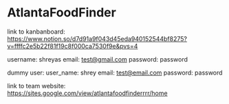 # AtlantaFoodFinder


link to kanbanboard: https://www.notion.so/d7d91a9f043d45eda940152544bf8275?v=ffffc2e5b22f81f19c8f000ca7530f9e&pvs=4


username: shreyas
email: test@gmail.com
password: password

dummy user:
user_name: shrey
email: test@email.com
password: password

link to team website: https://sites.google.com/view/atlantafoodfinderrrr/home
